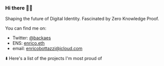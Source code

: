 ### Hi there 🕺🍳

Shaping the future of Digital Identity. Fascinated by Zero Knowledge Proof.

You can find me on: 

- Twitter: [@backaes](https://twitter.com/backaes)
- ENS: [enrico.eth](https://enrico.eth.xyz/)
- email: enricobottazzi@icloud.com

⬇️ Here's a list of the projects I'm most proud of
